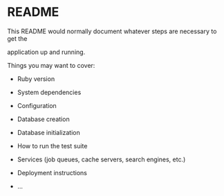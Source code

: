 # README

This README would normally document whatever steps are necessary to get the                     

application up and running.      

Things you may want to cover:                                                     
                          
* Ruby version        

* System dependencies                                  
                      
* Configuration     

* Database creation  

* Database initialization    

* How to run the test suite

* Services (job queues, cache servers, search engines, etc.)

* Deployment instructions

* ...
